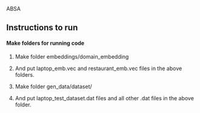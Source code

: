 ABSA

## Instructions to run 
#### Make folders for running code 
1. Make folder embeddings/domain_embedding
2. And put laptop_emb.vec and restaurant_emb.vec files in the above folders.

1. Make folder gen_data/dataset/
2. And put laptop_test_dataset.dat files and all other .dat files in the above folder.

